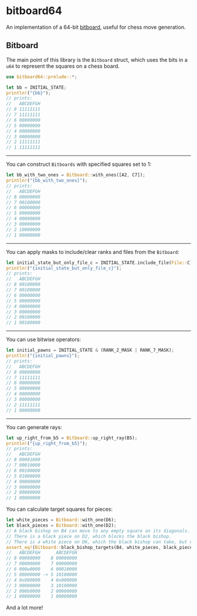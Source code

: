 # bitboard64

An implementation of a 64-bit [bitboard](https://en.wikipedia.org/wiki/Bitboard), useful for chess move generation.

## Bitboard

The main point of this library is the `Bitboard` struct, which uses the bits in a `u64` to represent the squares on a chess board.

```rust
use bitboard64::prelude::*;

let bb = INITIAL_STATE;
println!("{bb}");
// prints:
//   ABCDEFGH
// 8 11111111
// 7 11111111
// 6 00000000
// 5 00000000
// 4 00000000
// 3 00000000
// 2 11111111
// 1 11111111
```

---

You can construct `Bitboards` with specified squares set to 1:

```rust
let bb_with_two_ones = Bitboard::with_ones([A2, C7]);
println!("{bb_with_two_ones}");
// prints:
//   ABCDEFGH
// 8 00000000
// 7 00100000
// 6 00000000
// 5 00000000
// 4 00000000
// 3 00000000
// 2 10000000
// 1 00000000
```

---

You can apply masks to include/clear ranks and files from the `Bitboard`:

```rust
let initial_state_but_only_file_c = INITIAL_STATE.include_file(File::C);
println!("{initial_state_but_only_file_c}");
// prints:
//   ABCDEFGH
// 8 00100000
// 7 00100000
// 6 00000000
// 5 00000000
// 4 00000000
// 3 00000000
// 2 00100000
// 1 00100000
```

---

You can use bitwise operators:

```rust
let initial_pawns = INITIAL_STATE & (RANK_2_MASK | RANK_7_MASK);
println!("{initial_pawns}");
// prints:
//   ABCDEFGH
// 8 00000000
// 7 11111111
// 6 00000000
// 5 00000000
// 4 00000000
// 3 00000000
// 2 11111111
// 1 00000000
```

---

You can generate rays:

```rust
let up_right_from_b5 = Bitboard::up_right_ray(B5);
println!("{up_right_from_b5}");
// prints:
//   ABCDEFGH
// 8 00001000
// 7 00010000
// 6 00100000
// 5 01000000
// 4 00000000
// 3 00000000
// 2 00000000
// 1 00000000
```

You can calculate target squares for pieces:

```rust
let white_pieces = Bitboard::with_one(D6);
let black_pieces = Bitboard::with_one(D2);
// A black bishop on B4 can move to any empty square on its diagonals.
// There is a black piece on D2, which blocks the black bishop.
// There is a white piece on D6, which the black bishop can take, but not move through.
assert_eq!(Bitboard::black_bishop_targets(B4, white_pieces, black_pieces), Bitboard::with_ones([A3, A5, C5, D6, C3]));
//   ABCDEFGH      ABCDEFGH
// 8 00000000    8 00000000
// 7 00000000    7 00000000
// 6 000w0000    6 00010000
// 5 00000000 -> 5 10100000
// 4 0x000000    4 0x000000
// 3 00000000    3 10100000
// 2 000b0000    2 00000000
// 1 00000000    1 00000000
```

And a lot more!

